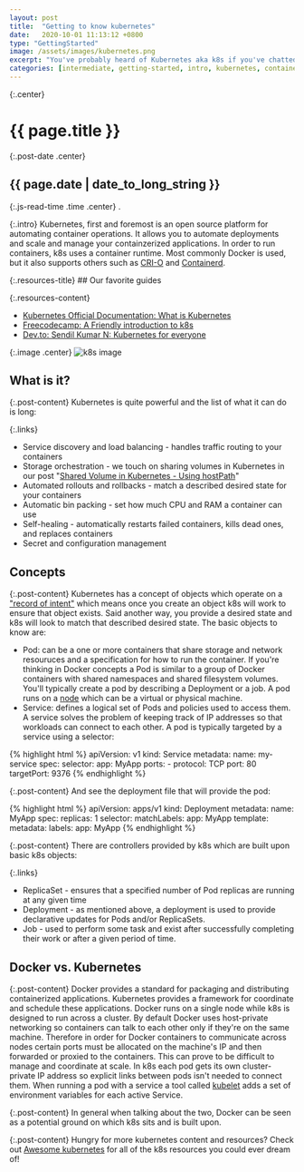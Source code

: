 ```yaml
---
layout: post
title:  "Getting to know kubernetes"
date:   2020-10-01 11:13:12 +0800
type: "GettingStarted"
image: /assets/images/kubernetes.png
excerpt: "You've probably heard of Kubernetes aka k8s if you've chatted about devops or containerization. Is it just the shiny new(ish) thing? Let's take a look into what it is and what we can do with it."
categories: [intermediate, getting-started, intro, kubernetes, containerization, devops]
---
```


{:.center}
# {{ page.title }}

{:.post-date .center}
## {{ page.date | date_to_long_string }}

{:.js-read-time .time .center}
.

{:.intro}
Kubernetes, first and foremost is an open source platform for automating container operations.
It allows you to automate deployments and scale and manage your containzerized applications.
In order to run containers, k8s uses a container runtime. Most commonly Docker
is used, but it also supports others such as <a href="https://cri-o.io/" target="_blank">CRI-O</a>
and <a href="https://containerd.io/" target="_blank">Containerd</a>.

<div class="resources-container" markdown="1">
{:.resources-title}
## Our favorite guides

{:.resources-content}
* [Kubernetes Official Documentation: What is Kubernetes](https://kubernetes.io/docs/concepts/overview/what-is-kubernetes/)
* [Freecodecamp: A Friendly introduction to k8s](https://www.freecodecamp.org/news/a-friendly-introduction-to-kubernetes-670c50ce4542/)
* [Dev.to: Sendil Kumar N: Kubernetes for everyone](https://dev.to/sendilkumarn/kubernetes-for-everyone-opb)
</div>

{:.image .center}
![k8s image]({{page.image}})


## What is it?

{:.post-content}
Kubernetes is quite powerful and the list of what it can do is long:

{:.links}
- Service discovery and load balancing - handles traffic routing to your containers
- Storage orchestration - we touch on sharing volumes in Kubernetes in our post "[Shared Volume in Kubernetes - Using hostPath](http://localhost:4000/social-posts/shared-volume-in-kubernetes/)"
- Automated rollouts and rollbacks - match a described desired state for your containers
- Automatic bin packing - set how much CPU and RAM a container can use
- Self-healing - automatically restarts failed containers, kills dead ones, and replaces containers
- Secret and configuration management


## Concepts

{:.post-content}
Kubernetes has a concept of objects which operate on a
<a href="https://kubernetes.io/docs/concepts/overview/working-with-objects/kubernetes-objects/" target="_blank">"record of intent"</a>
which means once you create an object k8s will work to ensure that object exists.
Said another way, you provide a desired state and k8s will look to match that described
desired state. The basic objects to know are:
- Pod: can be a one or more containers that share storage and network resouruces and
a specification for how to run the container. If you're thinking in Docker concepts
a Pod is similar to a group of Docker containers with shared namespaces and shared
filesystem volumes. You'll typically create a pod by describing a Deployment or a job.
A pod runs on a <a href="https://kubernetes.io/docs/concepts/architecture/nodes/" target="_blank">node</a> which can be a virtual or physical machine.
- Service: defines a logical set of Pods and policies used to access them. A service
solves the problem of keeping track of IP addresses so that workloads can connect
to each other. A pod is typically targeted by a service using a selector:

{% highlight html %}
apiVersion: v1
kind: Service
metadata:
  name: my-service
spec:
  selector:
    app: MyApp
  ports:
    - protocol: TCP
      port: 80
      targetPort: 9376
{% endhighlight %}

{:.post-content}
And see the deployment file that will provide the pod:

{% highlight html %}
apiVersion: apps/v1
kind: Deployment
metadata:
  name: MyApp
spec:
  replicas: 1
  selector:
    matchLabels:
      app: MyApp
  template:
    metadata:
      labels:
        app: MyApp
{% endhighlight %}

{:.post-content}
There are controllers provided by k8s which are built upon basic k8s objects:

{:.links}
- ReplicaSet - ensures that a specified number of Pod replicas are running at any given time
- Deployment - as mentioned above, a deployment is used to provide declarative updates for Pods and/or
ReplicaSets.
- Job - used to perform some task and exist after successfully completing their
work or after a given period of time.


## Docker vs. Kubernetes

{:.post-content}
Docker provides a standard for packaging and distributing containerized applications. Kubernetes
provides a framework for coordinate and schedule these applications. Docker runs on a single
node while k8s is designed to run across a cluster. By default Docker uses host-private
networking so containers can talk to each other only if they're on the same machine.
Therefore in order for Docker containers to communicate across nodes certain ports must
be allocated on the machine's IP and then forwarded or proxied to the containers. This can prove to be
difficult to manage and coordinate at scale. In k8s each pod gets its own cluster-private
IP address so explicit links between pods isn't needed to connect them. When running
a pod with a service a tool called
<a href="https://kubernetes.io/docs/reference/command-line-tools-reference/kubelet/" target="_blank">kubelet</a> adds a set of environment variables
for each active Service.

{:.post-content}
In general when talking about the two, Docker can be seen as a potential
ground on which k8s sits and is built upon.

{:.post-content}
Hungry for more kubernetes content and resources? Check out <a href="https://github.com/ramitsurana/awesome-kubernetes" target="_blank">Awesome kubernetes</a>
for all of the k8s resources you could ever dream of!

